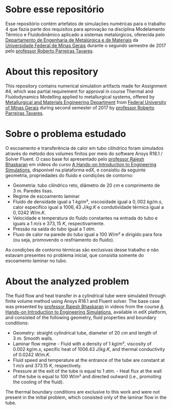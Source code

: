 # Sobre esse repositório

Esse repositório contém artefatos de simulações numéricas para o trabalho 4 que fazia parte dos requisitos para aprovação na disciplina  Modelamento Térmico e Fluidodinâmico aplicado a sistemas metalúrgicos, oferecida pelo [Departamento de Engenharia de Metalúrgica e de Materiais](https://demet.eng.ufmg.br/) da [Universidade Federal de Minas Gerais](https://ufmg.br/) durante o segundo semestre de 2017 pelo [professor Roberto Parreiras Tavares](https://www.linkedin.com/in/roberto-tavares-4374598).

# About this repository

This repository contains numerical simulation artifacts made for Assignment #4, which was partial requirement for approval in course Thermal and Fluidodynamics Modelling applied to metallurgical systems, offered by [Metallurgical and Materials Engineering Department](https://demet.eng.ufmg.br/) from [Federal University of Minas Gerais](https://ufmg.br/) during second semester of 2017 by [professor Roberto Parreiras Tavares](https://www.linkedin.com/in/roberto-tavares-4374598).

# Sobre o problema estudado

O escoamento e transferência de calor em tubo cilíndrico foram simulados através do método dos volumes finitos por meio do software Ansys R18.1 / Solver Fluent. O caso base foi apresentado pelo [professor Rajesh Bhaskaran](https://www.engineering.cornell.edu/people/rajesh-bhaskaran/) em vídeos do curso [A Hands-on Introduction to Engineering Simulations](https://learning.edx.org/course/course-v1:CornellX+ENGR2000X+1T2017/home), disponível na plataforma edX, e consistiu da seguinte geometria, propriedades do fluido e condições de contorno:

- Geometria: tubo cilíndrico reto, diâmetro de $20\ cm$ e comprimento de $3\ m$. Paredes lisas.
- Regime de escoamento laminar
- Fluido de densidade igual a $1\ kg/m³$, viscosidade igual a $0,002\ kg/m.s$, calor específico igual a $1006,43\ J/kg.K$ e condutividade térmica igual a $0,0242\ W/m.K$.
- Velocidade e temperatura do fluido constantes na entrada do tubo e iguais a $1\ m/s$ e $373,15\ K$, respectivamente.
- Pressão na saída do tubo igual a $1\ atm$.
- Fluxo de calor na parede do tubo igual a $100\ W/m²$ e dirigido para fora (ou seja, promovendo o resfriamento do fluido).

As condições de contorno térmicas são exclusivas desse trabalho e não estavam presentes no problema inicial, que consistia somente do escoamento laminar no tubo.


# About the analyzed problem

The fluid flow and heat transfer in a cylindrical tube were simulated through finite volume method using Ansys R18.1 and Fluent solver. The base case was presented by [professor Rajesh Bhaskaran](https://www.engineering.cornell.edu/people/rajesh-bhaskaran/) in videos from the course [A Hands-on Introduction to Engineering Simulations](https://learning.edx.org/course/course-v1:CornellX+ENGR2000X+1T2017/home), available in edX platform, and consisted of the following geometry, fluid properties and boundary conditions:

- Geometry: straight cylindrical tube, diameter of $20\ cm$ and length of $3\ m$. Smooth walls.
- Laminar flow regime - Fluid with a density of $1\ kg/m³$, viscosity of $0.002\ kg/m.s$, specific heat of $1006.43\ J/kg.K$, and thermal conductivity of $0.0242\ W/m.K$.
- Fluid speed and temperature at the entrance of the tube are constant at $1\ m/s$ and $373.15\ K$, respectively.
- Pressure at the exit of the tube is equal to $1\ atm$. - Heat flux at the wall of the tube is equal to $100\ W/m²$ and directed outward (i.e., promoting the cooling of the fluid).

The thermal boundary conditions are exclusive to this work and were not present in the initial problem, which consisted only of the laminar flow in the tube.